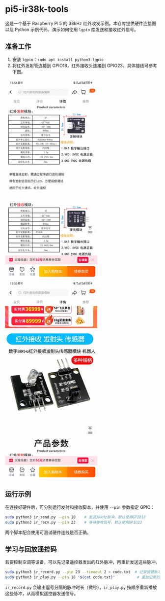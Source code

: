 # pi5-ir38k-tools

这是一个基于 Raspberry Pi 5 的 38kHz 红外收发示例。本仓库提供硬件连接图以及 Python 示例代码，演示如何使用 `lgpio` 库发送和接收红外信号。

## 准备工作

1. 安装 `lgpio`：`sudo apt install python3-lgpio`
2. 将红外发射管连接到 GPIO18，红外接收头连接到 GPIO23，具体接线可参考下图。

<img src="doc/device1.jpg" alt="Device 1" width="300" />
<img src="doc/device2.jpg" alt="Device 2" width="300" />

## 运行示例

在连接好硬件后，可分别运行发射和接收脚本，并使用 `--pin` 参数指定 GPIO：

```bash
sudo python3 ir_send.py --pin 18    # 发送38kHz脉冲，默认使用GPIO18
sudo python3 ir_recv.py --pin 23    # 等待接收信号，默认使用GPIO23
```

两个脚本配合使用可测试硬件连线是否正确。


## 学习与回放遥控码

若要控制空调等设备，可以先记录遥控器发出的红外脉冲，再重新发送这些脉冲。

```bash
sudo python3 ir_record.py --pin 23 --timeout 2 > code.txt  # 记录按键脉冲
sudo python3 ir_play.py --pin 18 "$(cat code.txt)"          # 重放记录的脉冲
```

`ir_record.py` 会输出逗号分隔的脉冲时长（微秒），`ir_play.py` 按顺序重新播放这些脉冲，从而模拟遥控器发送信号。
